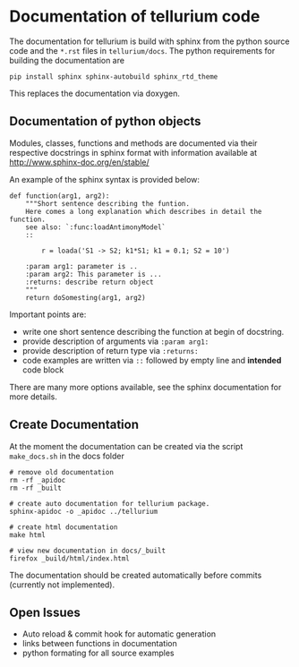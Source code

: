 # Documentation of tellurium code

The documentation for tellurium is build with sphinx from the python source code and the `*.rst` files in `tellurium/docs`.
The python requirements for building the documentation are
```
pip install sphinx sphinx-autobuild sphinx_rtd_theme
```
This replaces the documentation via doxygen.

## Documentation of python objects
Modules, classes, functions and methods are documented via their respective docstrings in sphinx format with information available at http://www.sphinx-doc.org/en/stable/

An example of the sphinx syntax is provided below:
```{python}
def function(arg1, arg2):
    """Short sentence describing the funtion. 
    Here comes a long explanation which describes in detail the function.
    see also: `:func:loadAntimonyModel`
    ::

        r = loada('S1 -> S2; k1*S1; k1 = 0.1; S2 = 10')

    :param arg1: parameter is ..
    :param arg2: This parameter is ...
    :returns: describe return object
    """
    return doSomesting(arg1, arg2)
```
Important points are:
* write one short sentence describing the function at begin of docstring.
* provide description of arguments via `:param arg1:`
* provide description of return type via `:returns:`
* code examples are written via `::` followed by empty line and **intended** code block

There are many more options available, see the sphinx documentation for more details.

## Create Documentation 
At the moment the documentation can be created via the script `make_docs.sh` in the docs folder
```
# remove old documentation
rm -rf _apidoc
rm -rf _built

# create auto documentation for tellurium package.
sphinx-apidoc -o _apidoc ../tellurium

# create html documentation
make html

# view new documentation in docs/_built
firefox _build/html/index.html
```
The documentation should be created automatically before commits (currently not implemented).

## Open Issues
* Auto reload & commit hook for automatic generation
* links between functions in documentation
* python formating for all source examples

